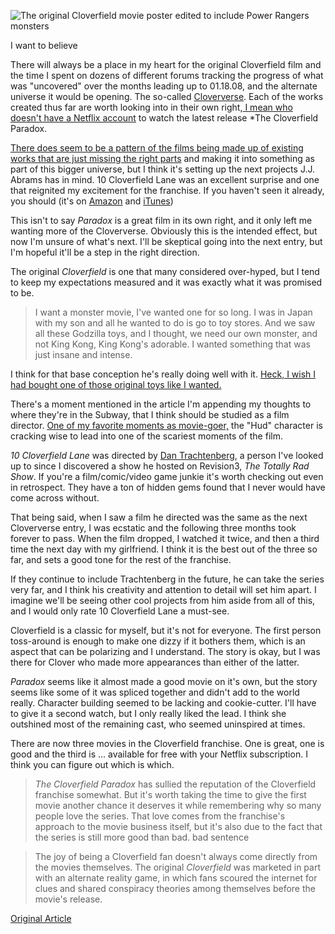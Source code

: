 ![The original Cloverfield movie poster edited to include Power Rangers monsters](https://web.archive.org/web/20180903195016im_/https://i.imgur.com/E0mO2I0.jpg)

I want to believe

There will always be a place in my heart for the original Cloverfield film and the time I spent on dozens of different forums tracking the progress of what was "uncovered" over the months leading up to 01.18.08, and the alternate universe it would be opening. The so-called [Cloververse](https://web.archive.org/web/20180903195016/https://www.reddit.com/r/Cloververse/). Each of the works created thus far are worth looking into in their own right,[ I mean who doesn't have a Netflix account](https://web.archive.org/web/20180903195016/https://www.netflix.com/title/80134431) to watch the latest release *The Cloverfield Paradox. 

[There does seem to be a pattern of the films being made up of existing works that are just missing the right parts](https://web.archive.org/web/20180903195016/https://www.engadget.com/2018/02/05/cloverfield-paradox-netflix/) and making it into something as part of this bigger universe, but I think it's setting up the next projects J.J. Abrams has in mind. 10 Cloverfield Lane was an excellent surprise and one that reignited my excitement for the franchise. If you haven't seen it already, you should (it's on [Amazon](https://web.archive.org/web/20180903195016/https://www.amazon.com/10-Cloverfield-Lane-John-Goodman/dp/B01CUVU7DQ?SubscriptionId=AKIAILSHYYTFIVPWUY6Q&tag=duckduckgo-d-20&linkCode=xm2&camp=2025&creative=165953&creativeASIN=B01CUVU7DQ) and [iTunes](https://web.archive.org/web/20180903195016/https://itunes.apple.com/us/movie/10-cloverfield-lane/id1085930296))

This isn't to say *Paradox* is a great film in its own right, and it only left me wanting more of the Cloververse. Obviously this is the intended effect, but now I'm unsure of what's next. I'll be skeptical going into the next entry, but I'm hopeful it'll be a step in the right direction.

The original *Cloverfield* is one that many considered over-hyped, but I tend to keep my expectations measured and it was exactly what it was promised to be.

> I want a monster movie, I've wanted one for so long. I was in Japan with my son and all he wanted to do is go to toy stores. And we saw all these Godzilla toys, and I thought, we need our own monster, and not King Kong, King Kong's adorable. I wanted something that was just insane and intense.

I think for that base conception he's really doing well with it. [Heck, I wish I had bought one of those original toys like I wanted.](https://web.archive.org/web/20180903195016/http://www.toyark.com/cloverfield-monster-2008-hasbro-toy-sale-166420/)

There's a moment mentioned in the article I'm appending my thoughts to where they're in the Subway, that I think should be studied as a film director. [One of my favorite moments as movie-goer,](https://web.archive.org/web/20180903195016/https://www.youtube.com/watch?v=gRzjSsXw9PU) the "Hud" character is cracking wise to lead into one of the scariest moments of the film.

*10 Cloverfield Lane* was directed by [Dan Trachtenberg](https://web.archive.org/web/20180903195016/https://twitter.com/dannytrs), a person I've looked up to since I discovered a show he hosted on Revision3, *The Totally Rad Show*. If you're a film/comic/video game junkie it's worth checking out even in retrospect. They have a ton of hidden gems found that I never would have come across without.

That being said, when I saw a film he directed was the same as the next Cloververse entry, I was ecstatic and the following three months took forever to pass. When the film dropped, I watched it twice, and then a third time the next day with my girlfriend. I think it is the best out of the three so far, and sets a good tone for the rest of the franchise.

If they continue to include Trachtenberg in the future, he can take the series very far, and I think his creativity and attention to detail will set him apart. I imagine we'll be seeing other cool projects from him aside from all of this, and I would only rate 10 Cloverfield Lane a must-see.

Cloverfield is a classic for myself, but it's not for everyone. The first person toss-around is enough to make one dizzy if it bothers them, which is an aspect that can be polarizing and I understand. The story is okay, but I was there for Clover who made more appearances than either of the latter.

*Paradox* seems like it almost made a good movie on it's own, but the story seems like some of it was spliced together and didn't add to the world really. Character building seemed to be lacking and cookie-cutter. I'll have to give it a second watch, but I only really liked the lead. I think she outshined most of the remaining cast, who seemed uninspired at times.

There are now three movies in the Cloverfield franchise. One is great, one is good and the third is ... available for free with your Netflix subscription. I think you can figure out which is which.

> *The Cloverfield Paradox* has sullied the reputation of the Cloverfield franchise somewhat. But it's worth taking the time to give the first movie another chance it deserves it while remembering why so many people love the series. That love comes from the franchise's approach to the movie business itself, but it's also due to the fact that the series is still more good than bad. bad sentence

> The joy of being a Cloverfield fan doesn't always come directly from the movies themselves. The original *Cloverfield* was marketed in part with an alternate reality game, in which fans scoured the internet for clues and shared conspiracy theories among themselves before the movie's release.

[Original Article](https://web.archive.org/web/20180903195016/https://www.polygon.com/2018/2/8/16991384/cloverfield-paradox-explained-series-10-lane-j-j-abrams)